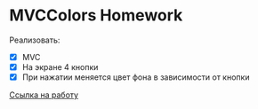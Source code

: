 # MVCColors Homework

Реализовать:  
- [X] MVC
- [X] На экране 4 кнопки
- [X] При нажатии меняется цвет фона в зависимости от кнопки

[Ссылка на работу](https://github.com/Lemonbrush/SberSchool/blob/master/Homework/Projects/MVCColors)